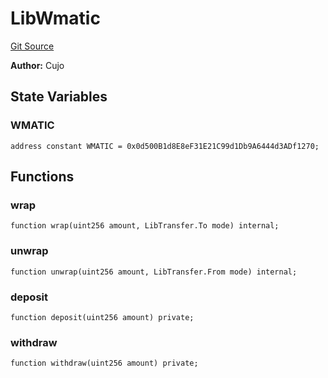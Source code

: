 # LibWmatic
[Git Source](https://github.com/KlimaDAO/klimadao-solidity/blob/d2235caa445c673ffcb1a4a1d8c97c8c3cba5198/src/infinity/libraries/Token/LibWmatic.sol)

**Author:**
Cujo


## State Variables
### WMATIC

```solidity
address constant WMATIC = 0x0d500B1d8E8eF31E21C99d1Db9A6444d3ADf1270;
```


## Functions
### wrap


```solidity
function wrap(uint256 amount, LibTransfer.To mode) internal;
```

### unwrap


```solidity
function unwrap(uint256 amount, LibTransfer.From mode) internal;
```

### deposit


```solidity
function deposit(uint256 amount) private;
```

### withdraw


```solidity
function withdraw(uint256 amount) private;
```

